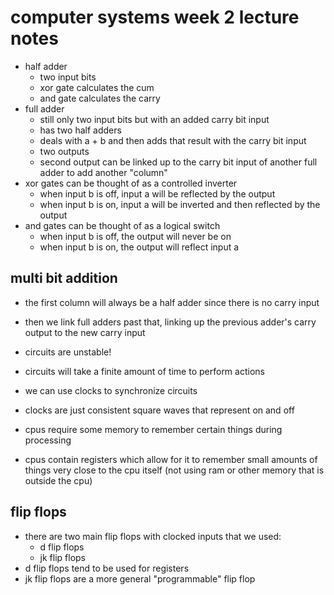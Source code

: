 # computer systems week 2 lecture notes

- half adder
    - two input bits
    - xor gate calculates the cum
    - and gate calculates the carry
- full adder
    - still only two input bits but with an added carry bit input
    - has two half adders
    - deals with a + b and then adds that result with the carry bit input
    - two outputs
    - second output can be linked up to the carry bit input of another full adder to add another "column"
- xor gates can be thought of as a controlled inverter
    - when input b is off, input a will be reflected by the output
    - when input b is on, input a will be inverted and then reflected by the output
- and gates can be thought of as a logical switch
    - when input b is off, the output will never be on
    - when input b is on, the output will reflect input a

## multi bit addition
- the first column will always be a half adder since there is no carry input
- then we link full adders past that, linking up the previous adder's carry output to the new carry input

- circuits are unstable!
- circuits will take a finite amount of time to perform actions
- we can use clocks to synchronize circuits
- clocks are just consistent square waves that represent on and off
- cpus require some memory to remember certain things during processing
- cpus contain registers which allow for it to remember small amounts of things very close to the cpu itself (not using ram or other memory that is outside the cpu)

## flip flops
- there are two main flip flops with clocked inputs that we used:
    - d flip flops
    - jk flip flops
- d flip flops tend to be used for registers
- jk flip flops are a more general "programmable" flip flop
